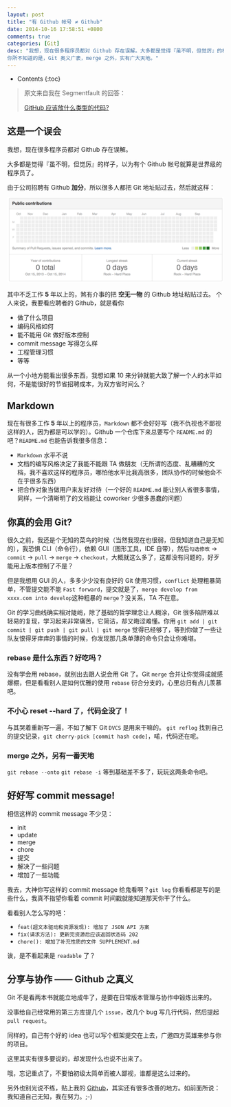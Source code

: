 ```yaml
---
layout: post
title: "有 Github 帐号 ≠ Github"
date: 2014-10-16 17:58:51 +0800
comments: true
categories: [Git]
desc: "我想，现在很多程序员都对 Github 存在误解。大多都是觉得『虽不明，但觉厉』的样子，以为有个 Github 帐号就算是世界级的程序员了。
你所不知道的是，Git 奥义广袤，merge 之外，实有广大天地。"
---
```


* Contents
{:toc}

> 原文来自我在 Segmentfault 的回答：
>
> [GitHub 应该放什么类型的代码?](http://segmentfault.com/q/1010000000725223/a-1020000000725816)

## 这是一个误会

我想，现在很多程序员都对 Github 存在误解。

大多都是觉得『虽不明，但觉厉』的样子，以为有个 Github 帐号就算是世界级的程序员了。

由于公司招聘有 Github **加分**，所以很多人都把 Git 地址贴过去，然后就这样：

![空无一物的 Github][1]

其中不乏工作 **5** 年以上的，煞有介事的把 **空无一物** 的 Github 地址粘贴过去。
个人来说，我要看应聘者的 Github，就是看你

- 做了什么项目
- 编码风格如何
- 能不能用 Git 做好版本控制
- commit message 写得怎么样
- 工程管理习惯
- 等等

从一个小地方能看出很多东西，我想如果 10 来分钟就能大致了解一个人的水平如何，不是能很好的节省招聘成本，为双方省时间么？

## Markdown

现在有很多工作 **5** 年以上的程序员，``Markdown`` 都不会好好写（我不仇视也不鄙视这样的人，因为都是可以学的）。Github 一个仓库下来总要写个 ``README.md`` 的吧？``README.md`` 也能告诉我很多信息：

- ``Markdown`` 水平不说
- 文档的编写风格决定了我能不能跟 TA 做朋友（无所谓的态度、乱糟糟的文档，我不喜欢这样的程序员，哪怕他水平比我高很多，团队协作的时候他会不在乎很多东西）
- 把合作对象当做用户来友好对待（一个好的 ``README.md`` 能让别人省很多事情，同样，一个清晰明了的文档能让 coworker 少很多愚蠢的问题）

## 你真的会用 Git?

很久之前，我还是个无知的菜鸟的时候（当然我现在也很弱，但我知道自己是无知的），我恐惧 CLI（命令行），依赖 GUI（图形工具，IDE 自带），然后``勾选修改`` -> ``commit`` -> ``pull`` -> ``merge`` -> ``checkout``，大概就这么多了，这都没有问题的，好歹能用上版本控制了不是？

但是我想用 GUI 的人，多多少少没有良好的 Git 使用习惯，``conflict`` 处理粗暴简单，不管提交能不能 ``Fast forward``，提交就是了，``merge develop from xxxx.com into develop``这种粗暴的 ``merge``？没关系，TA 不在意。

Git 的学习曲线确实相对陡峭，除了基础的哲学理念让人糊涂，Git 很多陷阱难以轻易的复现，学习起来非常痛苦，它简洁，却又晦涩难懂。你用 ``git add | git commit | git push | git pull | git merge`` 觉得已经够了，等到你做了一些让队友恨得牙痒痒的事情的时候，你发现那几条单薄的命令只会让你难堪。

### rebase 是什么东西？好吃吗？

没有学会用 rebase，就别出去跟人说会用 Git 了。Git ``merge`` 合并让你觉得成就感爆棚，但是看看别人是如何优雅的使用 ``rebase`` 衍合分支的，心里总归有点儿羡慕吧。

### 不小心 reset --hard 了，代码全没了！

与其哭着重新写一遍，不如了解下 Git ``DVCS`` 是用来干嘛的。
``git reflog`` 找到自己的提交记录，``git cherry-pick [commit hash code]``，喏，代码还在呢。

### merge 之外，另有一番天地

``git rebase --onto``
``git rebase -i``
等到基础差不多了，玩玩这两条命令吧。

## 好好写 commit message!

相信这样的 commit message 不少见：

- init
- update
- merge
- chore
- 提交
- 解决了一些问题
- 增加了一些功能

我去，大神你写这样的 commit message 给鬼看啊？``git log`` 你看看都是写的是些什么，我真不指望你看着 commit 时间戳就能知道那天你干了什么。

看看别人怎么写的吧：

- ``feat(超文本驱动和资源发现): 增加了 JSON API 方案``
- ``fix(请求方法): 更新完资源后应该返回状态码 202``
- ``chore(): 增加了补充性质的文件 SUPPLEMENT.md``

诶，是不看起来是 ``readable`` 了？

## 分享与协作 —— Github 之真义

Git 不是看两本书就能立地成牛了，是要在日常版本管理与协作中锻炼出来的。

没事给自己经常用的第三方库提几个 ``issue``，改几个 bug 写几行代码，然后提起 ``pull request``。

同样的，自己有个好的 idea 也可以写个框架提交在上去，广邀四方英雄来参与你的项目。

这里其实有很多要说的，却发现什么也说不出来了。

哦，忘记重点了，不要怕初级太简单而被人鄙视，谁都是这么过来的。

另外也别光说不练，贴上我的 [Github](https://github.com/ryanhoo)，其实还有很多改善的地方。如前面所说：我知道自己无知，我在努力。;-)

[1]: /images/blog/android/c47b3d83f68acc5f3be155bc48482461.png